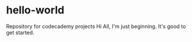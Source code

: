 # hello-world
Repository for codecademy projects
Hi All, I'm just beginning. It's good to get started. 
